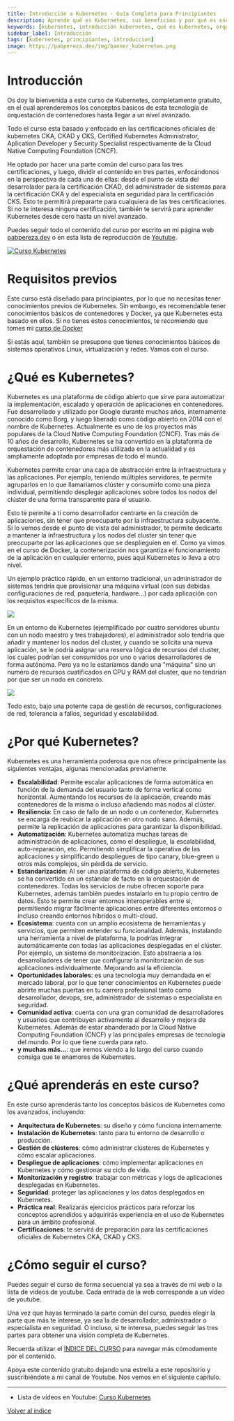 ```yaml
---
title: Introducción a Kubernetes - Guía Completa para Principiantes
description: Aprende qué es Kubernetes, sus beneficios y por qué es esencial para DevOps moderno. Guía completa desde cero con ejemplos prácticos y preparación para certificaciones.
keywords: [kubernetes, introducción kubernetes, qué es kubernetes, orquestación contenedores, devops, docker, certificación CKA, CKAD, CKS, principiantes, tutorial]
sidebar_label: Introducción
tags: [kubernetes, principiantes, introduccion]
image: https://pabpereza.dev/img/banner_kubernetes.png
---
```


# Introducción
Os doy la bienvenida a este curso de Kubernetes, completamente gratuito, en el cual aprenderemos los conceptos básicos de esta tecnología de orquestación de contenedores hasta llegar a un nivel avanzado.

Todo el curso esta basado y enfocado en las certificaciones oficiales de kubernetes CKA, CKAD y CKS, Certified Kubernetes Administrator, Aplication Developer y Security Specialist respectivamente de la Cloud Native Computing Foundation (CNCF).

He optado por hacer una parte común del curso para las tres certificaciones, y luego, dividir el contenido en tres partes, enfocándonos en la perspectiva de cada una de ellas: desde el punto de vista del desarrolador para la certificación CKAD, del administrador de sistemas para la certificación CKA y del especialista en seguridad para la certificación CKS. Esto te permitirá prepararte para cualquiera de las tres certificaciones. Si no te interesa ninguna certificación, también te servirá para aprender Kubernetes desde cero hasta un nivel avanzado.

Puedes seguir todo el contenido del curso por escrito en mi página web [pabpereza.dev](./README.md) o en esta lista de reproducción de [Youtube](https://www.youtube.com/playlist?list=PLQhxXeq1oc2k9MFcKxqXy5GV4yy7wqSma).


[![Curso Kubernetes](https://img.youtube.com/vi/eqxQGmem_bc/maxresdefault.jpg)](https://youtu.be/eqxQGmem_bc)

# Requisitos previos
Este curso está diseñado para principiantes, por lo que no necesitas tener conocimientos previos de Kubernetes. Sin embargo, es recomendable tener conocimientos básicos de contenedores y Docker, ya que Kubernetes esta basado en ellos. Si no tienes estos conocimientos, te recomiendo que tomes mi [curso de Docker](../docker/README.md)

Si estás aquí, también se presupone que tienes conocimientos básicos de sistemas operativos Linux, virtualización y redes. Vamos con el curso. 

# ¿Qué es Kubernetes?
Kubernetes es una plataforma de código abierto que sirve para automatizar la implementación, escalado y operación de aplicaciones en contenedores. Fue desarrollado y utilizado por Google durante muchos años, internamente conocido como Borg, y luego liberado como código abierto en 2014 con el nombre de Kubernetes. Actualmente es uno de los proyectos más populares de la Cloud Native Computing Foundation (CNCF). Tras más de 10 años de desarrollo, Kubernetes se ha convertido en la plataforma de orquestación de contenedores más utilizada en la actualidad y es ampliamente adoptada por empresas de todo el mundo.

Kubernetes permite crear una capa de abstracción entre la infraestructura y las aplicaciones. Por ejemplo, teníendo múltiples servidores, te permite agruparlos en lo que llamariamos clúster y consumirlo como una pieza individual, permitiendo desplegar aplicaciones sobre todos los nodos del clúster de una forma transparente para el usuario.

Esto te permite a ti como desarrollador centrarte en la creación de aplicaciones, sin tener que preocuparte por la infraestructura subyacente. Si lo vemos desde el punto de vista del administrador, te permite dedicarte a mantener la infraestructura y los nodos del cluster sin tener que preocuparte por las aplicaciones que se desplieguien en el. Como ya vimos en el curso de Docker, la contenerización nos garantiza el funcionamiento de la aplicación en cualquier entorno, pues aqui Kubernetes lo lleva a otro nivel.

Un ejemplo práctico rápido, en un entorno tradicional, un administrador de sistemas tendría que provisionar una máquina virtual (con sus debidas configuraciones de red, paquetería, hardware...) por cada aplicación con los requisitos específicos de la misma.

![](diagramas/intro-tradicional.drawio.svg)

En un entorno de Kubernetes (ejemplificado por cuatro servidores ubuntu con un nodo maestro y tres trabajadores), el administrador solo tendría que añadir y mantener los nodos del cluster, y cuando se solicita una nueva aplicación, se le podría asignar una reserva lógica de recursos del cluster, los cuales podrían ser consumidos por uno o varios desarrolladores de forma autónoma. Pero ya no le estaríamos dando una "máquina" sino un numéro de recursos cuatificados en CPU y RAM del cluster, que no tendrían por que ser un nodo en concreto.

![](diagramas/intro-kubernetes.drawio.svg)

Todo esto, bajo una potente capa de gestión de recursos, configuraciones de red, tolerancia a fallos, seguridad y escalabilidad. 


# ¿Por qué Kubernetes?
Kubernetes es una herramienta poderosa que nos ofrece principalmente las siguientes ventajas, algunas mencionadas previamente.
- **Escalabilidad**: Permite escalar aplicaciones de forma automática en función de la demanda del usuario tanto de forma vertical como horizontal. Aumentando los recursos de la aplicación, creando más contenedores de la misma o incluso añadiendo más nodos al clúster.
- **Resiliencia**: En caso de fallo de un nodo o un contenedor, Kubernetes se encarga de reubicar la aplicación en otro nodo sano. Además, permite la replicación de aplicaciones para garantizar la disponibilidad. 
- **Automatización**: Kubernetes automatiza muchas tareas de administración de aplicaciones, como el despliegue, la escalabilidad, auto-reparación, etc. Permitiendo simplificar la operativa de las aplicaciones y  simplificando despliegues de tipo canary, blue-green u otros más complejos, sin pérdida de servicio.
- **Estandarización**: Al ser una plataforma de código abierto, Kubernetes se ha convertido en un estándar de facto en la orquestación de contenedores. Todas los servicios de nube ofrecen soporte para Kubernetes, además también puedes instalarlo en tu propio centro de datos. Esto te permite crear entornos interoperables entre si, permitiendo migrar fácilmente aplicaciones entre diferentes entornos o incluso creando entornos híbridos o multi-cloud.
- **Ecosistema**: cuenta con un amplio ecosistema de herramientas y servicios,  que permiten extender su funcionalidad. Además, instalando una herramienta a nivel de plataforma, la podrías integrar automáticamente con todas las aplicaciones desplegadas en el clúster. Por ejemplo, un sistema de monitorización. Esto abstraería a los desarrolladores de tener que configurar la monitorización de sus aplicaciones individualmente. Mejorando así la eficiencia.
- **Oportunidades laborales**: es una tecnología muy demandada en el mercado laboral, por lo que tener conocimientos en Kubernetes puede abrirte muchas puertas en tu carrera profesional tanto como desarrollador, devops, sre, administrador de sistemas o especialista en seguridad.
- **Comunidad activa**: cuenta con una gran comunidad de desarrolladores y usuarios que contribuyen activamente al desarrollo y mejora de Kubernetes. Además de estar abanderado por la Cloud Native Computing Foundation (CNCF) y las principales empresas de tecnología del mundo. Por lo que tiene cuerda para rato.
- **y muchas más...**: que iremos viendo a lo largo del curso cuando consiga que te enamores de Kubernetes.


# ¿Qué aprenderás en este curso?
En este curso aprenderás tanto los conceptos básicos de Kubernetes como los avanzados, incluyendo:
- **Arquitectura de Kubernetes**: su diseño y cómo funciona internamente.
- **Instalación de Kubernetes**: tanto para tu entorno de desarrollo o producción.
- **Gestión de clústeres**: cómo administrar clústeres de Kubernetes y cómo escalar aplicaciones.
- **Despliegue de aplicaciones**: cómo implementar aplicaciones en Kubernetes y cómo gestionar su ciclo de vida.
- **Monitorización y registro**:  trabajar con métricas y logs de aplicaciones desplegadas en Kubernetes. 
- **Seguridad**: proteger las aplicaciones y los datos desplegados en Kubernetes.
- **Práctica real**: Realizarás ejercicios prácticos para reforzar los conceptos aprendidos y adquirirás experiencia en el uso de Kubernetes para un ámbito profesional.
- **Certificaciones**: te servirá de preparación para las certificaciones oficiales de Kubernetes CKA, CKAD y CKS.

# ¿Cómo seguir el curso?
Puedes seguir el curso de forma secuencial ya sea a través de mi web o la lista de vídeos de youtube. Cada entrada de la web corresponde a un vídeo de youtube.

Una vez que hayas terminado la parte común del curso, puedes elegir la parte que más te interese, ya sea la de desarrollador, administrador o especialista en seguridad. O incluso, si te interesa, puedes seguir las tres partes para obtener una visión completa de Kubernetes. 

Recuerda utilizar el [ÍNDICE DEL CURSO](./README.md#índice) para navegar más cómodamente por el contenido.

Apoya este contenido gratuito dejando una estrella a este repositorio y suscribiéndote a mi canal de Youtube. Nos vemos en el siguiente capítulo.

---
* Lista de vídeos en Youtube: [Curso Kubernetes](https://www.youtube.com/playlist?list=PLQhxXeq1oc2k9MFcKxqXy5GV4yy7wqSma)

[Volver al índice](README.md#índice)